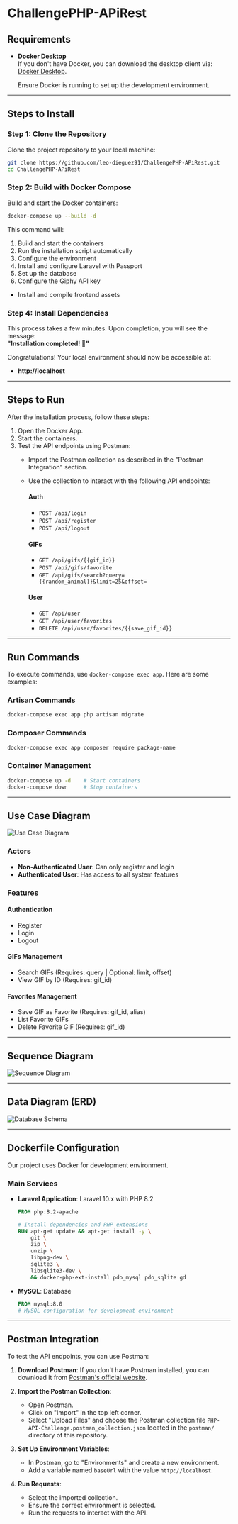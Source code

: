 # ChallengePHP-APiRest

## Requirements
- **Docker Desktop**  
  If you don't have Docker, you can download the desktop client via: [Docker Desktop](https://www.docker.com/products/docker-desktop/).  

  Ensure Docker is running to set up the development environment.

---

## Steps to Install

### **Step 1: Clone the Repository**  
Clone the project repository to your local machine:  
```bash
git clone https://github.com/leo-dieguez91/ChallengePHP-APiRest.git
cd ChallengePHP-APiRest
```

### **Step 2: Build with Docker Compose**  
Build and start the Docker containers:  
```bash
docker-compose up --build -d
```
This command will:
1. Build and start the containers
2. Run the installation script automatically
3. Configure the environment
4. Install and configure Laravel with Passport
5. Set up the database
6. Configure the Giphy API key
- Install and compile frontend assets  

### **Step 4: Install Dependencies**  
This process takes a few minutes. Upon completion, you will see the message:  
**"Installation completed! 🚀"**

Congratulations! Your local environment should now be accessible at:  
- **http://localhost**

---

## Steps to Run

After the installation process, follow these steps:  
1. Open the Docker App.  
2. Start the containers.  
3. Test the API endpoints using Postman:
   - Import the Postman collection as described in the "Postman Integration" section.
   - Use the collection to interact with the following API endpoints:

     #### Auth
     - `POST /api/login`
     - `POST /api/register`
     - `POST /api/logout`

     #### GIFs
     - `GET /api/gifs/{{gif_id}}`
     - `POST /api/gifs/favorite`
     - `GET /api/gifs/search?query={{random_animal}}&limit=25&offset=`

     #### User
     - `GET /api/user`
     - `GET /api/user/favorites`
     - `DELETE /api/user/favorites/{{save_gif_id}}`

---

## Run Commands

To execute commands, use `docker-compose exec app`. Here are some examples:

### **Artisan Commands**  
```bash
docker-compose exec app php artisan migrate
```

### **Composer Commands**  
```bash
docker-compose exec app composer require package-name
```

### **Container Management**  
```bash
docker-compose up -d    # Start containers
docker-compose down     # Stop containers
```

---

## Use Case Diagram

![Use Case Diagram](docs/diagrams/use-case-diagram-api-gif.png)

### Actors
- **Non-Authenticated User**: Can only register and login
- **Authenticated User**: Has access to all system features

### Features

#### Authentication
- Register
- Login
- Logout

#### GIFs Management
- Search GIFs (Requires: query | Optional: limit, offset) 
- View GIF by ID (Requires: gif_id)

#### Favorites Management
- Save GIF as Favorite (Requires: gif_id, alias)
- List Favorite GIFs
- Delete Favorite GIF (Requires: gif_id)

---

## Sequence Diagram

![Sequence Diagram](docs/diagrams/sequence-diagram.png)

---

## Data Diagram (ERD)

![Database Schema](docs/diagrams/database-erd-diagram.png)

---

## Dockerfile Configuration

Our project uses Docker for development environment.

### Main Services
- **Laravel Application**: Laravel 10.x with PHP 8.2
  ```dockerfile
  FROM php:8.2-apache
  
  # Install dependencies and PHP extensions
  RUN apt-get update && apt-get install -y \
      git \
      zip \
      unzip \
      libpng-dev \
      sqlite3 \
      libsqlite3-dev \
      && docker-php-ext-install pdo_mysql pdo_sqlite gd
  ```

- **MySQL**: Database
  ```dockerfile
  FROM mysql:8.0
  # MySQL configuration for development environment
  ```

---

## Postman Integration
To test the API endpoints, you can use Postman:

1. **Download Postman**: If you don't have Postman installed, you can download it from [Postman's official website](https://www.postman.com/downloads/).

2. **Import the Postman Collection**: 
   - Open Postman.
   - Click on "Import" in the top left corner.
   - Select "Upload Files" and choose the Postman collection file `PHP-API-Challenge.postman_collection.json` located in the `postman/` directory of this repository.

3. **Set Up Environment Variables**:
   - In Postman, go to "Environments" and create a new environment.
   - Add a variable named `baseUrl` with the value `http://localhost`.

4. **Run Requests**:
   - Select the imported collection.
   - Ensure the correct environment is selected.
   - Run the requests to interact with the API.

